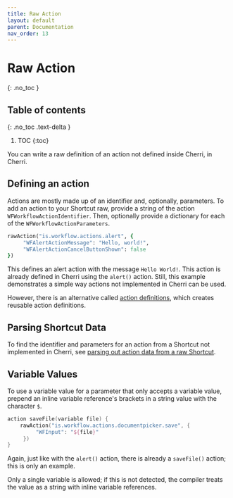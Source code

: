 ```yaml
---
title: Raw Action
layout: default
parent: Documentation
nav_order: 13
---
```


# Raw Action
{: .no_toc }

## Table of contents
{: .no_toc .text-delta }

1. TOC
{:toc}

You can write a raw definition of an action not defined inside Cherri, in Cherri.

## Defining an action

Actions are mostly made up of an identifier and, optionally, parameters. To add an action to your Shortcut raw, provide a string of the action `WFWorkflowActionIdentifier`. Then, optionally provide a dictionary for each of the `WFWorkflowActionParameters`.

```ruby
rawAction("is.workflow.actions.alert", {
     "WFAlertActionMessage": "Hello, world!",
     "WFAlertActionCancelButtonShown": false
})
```

This defines an alert action with the message `Hello World!`. This action is already defined in Cherri using the `alert()` action. Still, this example demonstrates a simple way actions not implemented in Cherri can be used.

However, there is an alternative called [action definitions](/language/action-definitions), which creates reusable action definitions.

## Parsing Shortcut Data

To find the identifier and parameters for an action from a Shortcut not implemented in Cherri, see [parsing out action data from a raw Shortcut](/faq#how-do-i-use-non-standard-actions).

## Variable Values

To use a variable value for a parameter that only accepts a variable value, prepend an inline variable reference's brackets in a string value with the character `$`.

```swift
action saveFile(variable file) {
    rawAction("is.workflow.actions.documentpicker.save", {
         "WFInput": "${file}"
     })
}
```

Again, just like with the `alert()` action, there is already a `saveFile()` action; this is only an example.

Only a single variable is allowed; if this is not detected, the compiler treats the value as a string with inline variable references.
